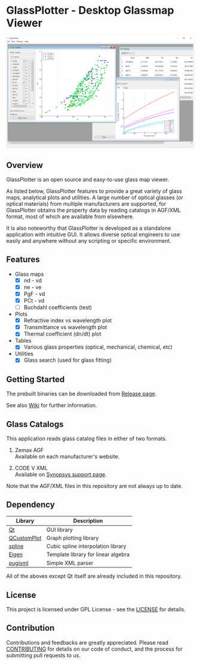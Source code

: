 # GlassPlotter - Desktop Glassmap Viewer

![MDI](image/Screenshot_MDI.png)

## Overview
GlassPlotter is an open source and easy-to-use glass map viewer.  

As listed below, GlassPlotter features to provide a great variety of glass maps, analytical plots and utilities. A large number of optical glasses (or optical materials) from multiple manufacturers are supported, for GlassPlotter obtains the property data by reading catalogs in AGF/XML format, most of which are available from elsewhere.

It is also noteworthy that GlassPlotter is developed as a standalone application with intuitive GUI. It allows diverse optical engineers to use easily and anywhere without any scripting or specific environment.

## Features
- Glass maps
  - [x] nd - vd
  - [x] ne - ve
  - [x] PgF - vd
  - [x] PCt - vd
  - [ ] Buchdahl coefficients (test)
- Plots
  - [x] Refractive index vs wavelength plot
  - [x] Transmittance vs wavelength plot
  - [x] Thermal coefficient (dn/dt) plot
- Tables
  - [x] Various glass properties (optical, mechanical, chemical, etc)
- Utilities
  - [x] Glass search (used for glass fitting)

## Getting Started 
The prebuilt binaries can be downloaded from [Release page](https://github.com/heterophyllus/glassplotter/releases/latest).

See also [Wiki](https://github.com/heterophyllus/glassplotter/wiki) for further information.

## Glass Catalogs
This application reads glass catalog files in either of two formats.

1. Zemax AGF  
   Available on each manufacturer's website. 

2. CODE V XML  
   Available on [Synopsys support page](https://www.synopsys.com/optical-solutions/support/support-glass-catalog.html).

Note that the AGF/XML files in this repository are not always up to date.

## Dependency

|Library|Description|
|---|---|
|[Qt](https://www.qt.io)|GUI library|
|[QCustomPlot](https://www.qcustomplot.com)|Graph plotting library|
|[spline](https://github.com/ttk592/spline)|Cubic spline interpolation library|
|[Eigen](http://eigen.tuxfamily.org/index.php?title=Main_Page) | Template library for linear algebra|
|[pugixml](https://github.com/zeux/pugixml)|Simple XML parser|


All of the aboves except Qt itself are already included in this repository.

## License
This project is licensed under GPL License - see the [LICENSE](LICENSE.md) for details.

## Contribution
Contributions and feedbacks are greatly appreciated.
Please read [CONTRIBUTING](CONTRIBUTING.md) for details on our code of conduct, and the process for submitting pull requests to us.

